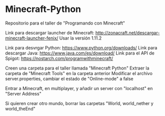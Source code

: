 # Minecraft-Python
Repositorio para el taller de "Programando con Minecraft"

Link para descargar launcher de Minecraft: http://zonacraft.net/descargar-minecraft-launcher-fenix/
Usar la versión 1.11.2

Link para desvrgar Python: https://www.python.org/downloads/
Link para descargar Java: https://www.java.com/es/download/
Link para el API de Spigot:  https://nostarch.com/programwithminecraft/

Creen una carpeta para el taller llamada "Minecraft Python"
Extraer la carpeta de "Minecraft Tools" en la carpeta anterior
Modificar el archivo server.properties, cambiar el estado de "Online-mode" a false

Entrar a Minecraft, en multiplayer, y añadir un server con "localhost" en "Server Address"

Si quieren crear otro mundo, borrar las carpetas "World, world_nether y world_theEnd"
